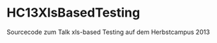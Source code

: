 HC13XlsBasedTesting
===================

Sourcecode zum Talk xls-based Testing auf dem Herbstcampus 2013
